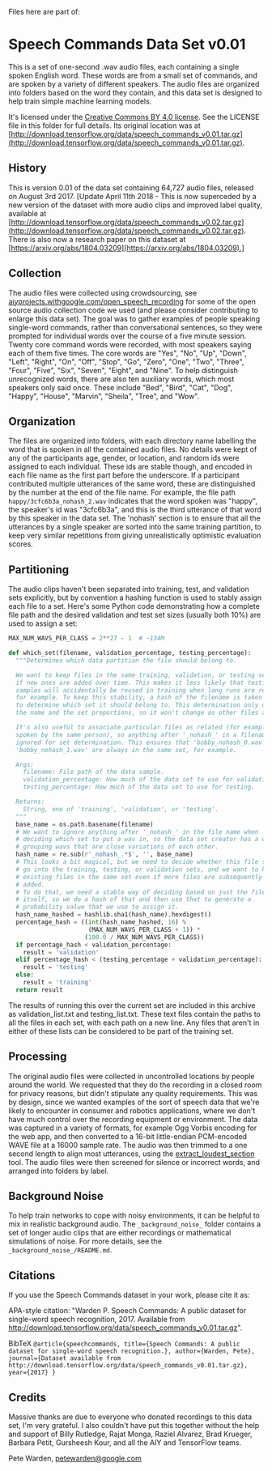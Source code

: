 Files here are part of: 
# Speech Commands Data Set v0.01

This is a set of one-second .wav audio files, each containing a single spoken
English word. These words are from a small set of commands, and are spoken by a
variety of different speakers. The audio files are organized into folders based
on the word they contain, and this data set is designed to help train simple
machine learning models.

It's licensed under the [Creative Commons BY 4.0
license](https://creativecommons.org/licenses/by/4.0/). See the LICENSE
file in this folder for full details. Its original location was at
[http://download.tensorflow.org/data/speech_commands_v0.01.tar.gz](http://download.tensorflow.org/data/speech_commands_v0.01.tar.gz).

## History

This is version 0.01 of the data set containing 64,727 audio files, released on
August 3rd 2017.
[Update April 11th 2018 - This is now superceded by a new version of the dataset 
with more audio clips and improved label quality, available at [http://download.tensorflow.org/data/speech_commands_v0.02.tar.gz](http://download.tensorflow.org/data/speech_commands_v0.02.tar.gz).
There is also now a research paper on this dataset at [https://arxiv.org/abs/1804.03209](https://arxiv.org/abs/1804.03209).]

## Collection

The audio files were collected using crowdsourcing, see
[aiyprojects.withgoogle.com/open_speech_recording](https://github.com/petewarden/extract_loudest_section)
for some of the open source audio collection code we used (and please consider
contributing to enlarge this data set). The goal was to gather examples of
people speaking single-word commands, rather than conversational sentences, so
they were prompted for individual words over the course of a five minute
session. Twenty core command words were recorded, with most speakers saying each
of them five times. The core words are "Yes", "No", "Up", "Down", "Left",
"Right", "On", "Off", "Stop", "Go", "Zero", "One", "Two", "Three", "Four",
"Five", "Six", "Seven", "Eight", and "Nine". To help distinguish unrecognized
words, there are also ten auxiliary words, which most speakers only said once.
These include "Bed", "Bird", "Cat", "Dog", "Happy", "House", "Marvin", "Sheila",
"Tree", and "Wow".

## Organization

The files are organized into folders, with each directory name labelling the
word that is spoken in all the contained audio files. No details were kept of
any of the participants age, gender, or location, and random ids were assigned
to each individual. These ids are stable though, and encoded in each file name
as the first part before the underscore. If a participant contributed multiple
utterances of the same word, these are distinguished by the number at the end of
the file name. For example, the file path `happy/3cfc6b3a_nohash_2.wav`
indicates that the word spoken was "happy", the speaker's id was "3cfc6b3a", and
this is the third utterance of that word by this speaker in the data set. The
'nohash' section is to ensure that all the utterances by a single speaker are
sorted into the same training partition, to keep very similar repetitions from
giving unrealistically optimistic evaluation scores.

## Partitioning

The audio clips haven't been separated into training, test, and validation sets
explicitly, but by convention a hashing function is used to stably assign each
file to a set. Here's some Python code demonstrating how a complete file path
and the desired validation and test set sizes (usually both 10%) are used to
assign a set:

```python
MAX_NUM_WAVS_PER_CLASS = 2**27 - 1  # ~134M

def which_set(filename, validation_percentage, testing_percentage):
  """Determines which data partition the file should belong to.

  We want to keep files in the same training, validation, or testing sets even
  if new ones are added over time. This makes it less likely that testing
  samples will accidentally be reused in training when long runs are restarted
  for example. To keep this stability, a hash of the filename is taken and used
  to determine which set it should belong to. This determination only depends on
  the name and the set proportions, so it won't change as other files are added.

  It's also useful to associate particular files as related (for example words
  spoken by the same person), so anything after '_nohash_' in a filename is
  ignored for set determination. This ensures that 'bobby_nohash_0.wav' and
  'bobby_nohash_1.wav' are always in the same set, for example.

  Args:
    filename: File path of the data sample.
    validation_percentage: How much of the data set to use for validation.
    testing_percentage: How much of the data set to use for testing.

  Returns:
    String, one of 'training', 'validation', or 'testing'.
  """
  base_name = os.path.basename(filename)
  # We want to ignore anything after '_nohash_' in the file name when
  # deciding which set to put a wav in, so the data set creator has a way of
  # grouping wavs that are close variations of each other.
  hash_name = re.sub(r'_nohash_.*$', '', base_name)
  # This looks a bit magical, but we need to decide whether this file should
  # go into the training, testing, or validation sets, and we want to keep
  # existing files in the same set even if more files are subsequently
  # added.
  # To do that, we need a stable way of deciding based on just the file name
  # itself, so we do a hash of that and then use that to generate a
  # probability value that we use to assign it.
  hash_name_hashed = hashlib.sha1(hash_name).hexdigest()
  percentage_hash = ((int(hash_name_hashed, 16) %
                      (MAX_NUM_WAVS_PER_CLASS + 1)) *
                     (100.0 / MAX_NUM_WAVS_PER_CLASS))
  if percentage_hash < validation_percentage:
    result = 'validation'
  elif percentage_hash < (testing_percentage + validation_percentage):
    result = 'testing'
  else:
    result = 'training'
  return result
```

The results of running this over the current set are included in this archive as
validation_list.txt and testing_list.txt. These text files contain the paths to
all the files in each set, with each path on a new line. Any files that aren't
in either of these lists can be considered to be part of the training set.

## Processing

The original audio files were collected in uncontrolled locations by people
around the world. We requested that they do the recording in a closed room for
privacy reasons, but didn't stipulate any quality requirements. This was by
design, since we wanted examples of the sort of speech data that we're likely to
encounter in consumer and robotics applications, where we don't have much
control over the recording equipment or environment. The data was captured in a
variety of formats, for example Ogg Vorbis encoding for the web app, and then
converted to a 16-bit little-endian PCM-encoded WAVE file at a 16000 sample
rate. The audio was then trimmed to a one second length to align most
utterances, using the
[extract_loudest_section](https://github.com/petewarden/extract_loudest_section)
tool. The audio files were then screened for silence or incorrect words, and
arranged into folders by label.

## Background Noise

To help train networks to cope with noisy environments, it can be helpful to mix
in realistic background audio. The `_background_noise_` folder contains a set of
longer audio clips that are either recordings or mathematical simulations of
noise. For more details, see the `_background_noise_/README.md`.

## Citations

If you use the Speech Commands dataset in your work, please cite it as:

APA-style citation: "Warden P. Speech Commands: A public dataset for single-word
speech recognition, 2017. Available from
http://download.tensorflow.org/data/speech_commands_v0.01.tar.gz".

BibTeX `@article{speechcommands, title={Speech Commands: A public dataset for
single-word speech recognition.}, author={Warden, Pete}, journal={Dataset
available from
http://download.tensorflow.org/data/speech_commands_v0.01.tar.gz}, year={2017}
}`

## Credits

Massive thanks are due to everyone who donated recordings to this data set, I'm
very grateful. I also couldn't have put this together without the help and
support of Billy Rutledge, Rajat Monga, Raziel Alvarez, Brad Krueger, Barbara
Petit, Gursheesh Kour, and all the AIY and TensorFlow teams.

Pete Warden, petewarden@google.com
